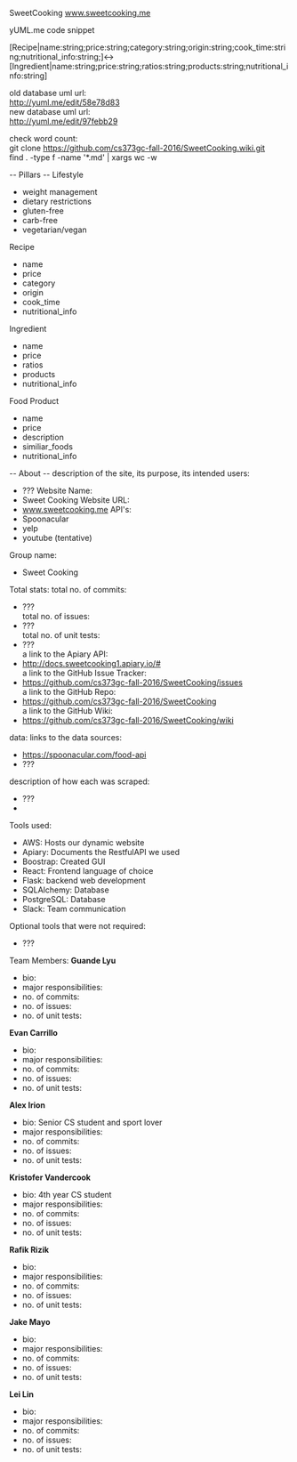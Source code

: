 SweetCooking www.sweetcooking.me

yUML.me code snippet

[Recipe|name:string;price:string;category:string;origin:string;cook_time:string;nutritional_info:string;]<->[Ingredient|name:string;price:string;ratios:string;products:string;nutritional_info:string]

old database uml url:  
http://yuml.me/edit/58e78d83  
new database uml url:  
http://yuml.me/edit/97febb29

check word count:  
git clone https://github.com/cs373gc-fall-2016/SweetCooking.wiki.git  
find . -type f -name '*.md' | xargs wc -w

-- Pillars --
Lifestyle
- weight management
- dietary restrictions
- gluten-free
- carb-free
- vegetarian/vegan

Recipe
- name
- price
- category
- origin
- cook_time
- nutritional_info

Ingredient
- name
- price
- ratios
- products
- nutritional_info

Food Product
- name
- price
- description
- similiar_foods
- nutritional_info

-- About -- 
description of the site, its purpose, its intended users:
- ???
Website Name:
- Sweet Cooking
Website URL:
- www.sweetcooking.me
API's:
- Spoonacular
- yelp
- youtube (tentative)

Group name: 
- Sweet Cooking
 
Total stats:
total no. of commits:
- ???  
total no. of issues:
- ???  
total no. of unit tests:
- ???  
a link to the Apiary API:
- http://docs.sweetcooking1.apiary.io/#  
a link to the GitHub Issue Tracker:
- https://github.com/cs373gc-fall-2016/SweetCooking/issues  
a link to the GitHub Repo:
- https://github.com/cs373gc-fall-2016/SweetCooking  
a link to the GitHub Wiki:
- https://github.com/cs373gc-fall-2016/SweetCooking/wiki  

data:
links to the data sources:
- https://spoonacular.com/food-api
- ???

description of how each was scraped:
- ???
- 

Tools used: 
- AWS: Hosts our dynamic website
- Apiary: Documents the RestfulAPI we used
- Boostrap: Created GUI
- React: Frontend language of choice
- Flask: backend web development
- SQLAlchemy: Database
- PostgreSQL: Database
- Slack: Team communication

Optional tools that were not required:
- ???

Team Members:
**Guande Lyu**
- bio:
- major responsibilities:
- no. of commits:
- no. of issues:
- no. of unit tests:

**Evan Carrillo**
- bio:
- major responsibilities:
- no. of commits:
- no. of issues:
- no. of unit tests:

**Alex Irion** 
- bio: Senior CS student and sport lover
- major responsibilities:
- no. of commits:
- no. of issues:
- no. of unit tests:

**Kristofer Vandercook**
- bio: 4th year CS student
- major responsibilities:
- no. of commits:
- no. of issues:
- no. of unit tests:

**Rafik Rizik**
- bio:
- major responsibilities:
- no. of commits:
- no. of issues:
- no. of unit tests:

**Jake Mayo**
- bio:
- major responsibilities:
- no. of commits:
- no. of issues:
- no. of unit tests:

**Lei Lin**
- bio:
- major responsibilities:
- no. of commits:
- no. of issues:
- no. of unit tests:
